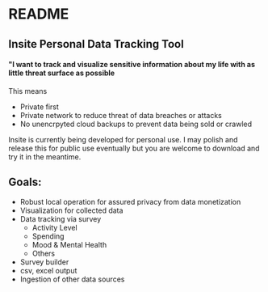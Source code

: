 # README
## Insite Personal Data Tracking Tool

#### "I want to track and visualize sensitive information about my life with as little threat surface as possible
This means
- Private first
- Private network to reduce threat of data breaches or attacks
- No unencrpyted cloud backups to prevent data being sold or crawled


Insite is currently being developed for personal use. I may polish and release this for public use eventually but you are welcome to download and try it in the meantime.

## Goals:
- Robust local operation for assured privacy from data monetization
- Visualization for collected data
- Data tracking via survey
    - Activity Level
    - Spending
    - Mood & Mental Health
    - Others
- Survey builder
- csv, excel output
- Ingestion of other data sources
